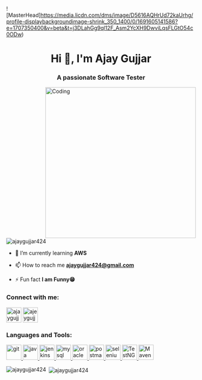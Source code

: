 ![MasterHead]https://media.licdn.com/dms/image/D5616AQHrUd72kaUrhg/profile-displaybackgroundimage-shrink_350_1400/0/1691605141586?e=1707350400&v=beta&t=j3DLahGg9ql12F_Asm2YcXH9DwviLqsFLGtO54c0ODw) 
<h1 align="center">Hi 👋, I'm Ajay Gujjar </h1>
<h3 align="center">A passionate Software Tester </h3>
<img align="right" alt="Coding" width="400" src="https://cdn.dribbble.com/users/1162077/screenshots/3848914/programmer.gif">

<p align="left"> <img src="https://komarev.com/ghpvc/?username=ajaygujjar424&label=Profile%20views&color=0e75b6&style=flat" alt="ajaygujjar424" /> </p>

- 🌱 I’m currently learning **AWS**

- 📫 How to reach me **ajaygujjar424@gmail.com**

- ⚡ Fun fact **I am Funny😁**

<h3 align="left">Connect with me:</h3>
<p align="left">
<a href="https://linkedin.com/in/ajaygujjar424" target="blank"><img align="center" src="https://e7.pngegg.com/pngimages/624/759/png-clipart-linkedin-computer-icons-logo-social-networking-service-facebook-miscellaneous-blue.png" alt="ajaygujjar424" height="40" width="40" /></a>
<a href="https://instagram.com/ajeygujjar424" target="blank"><img align="center" src="https://www.pngmart.com/files/13/Instagram-Logo-PNG-File-1.png" alt="ajeygujjar424" height="40" width="40" /></a>
</p>

<h3 align="left">Languages and Tools:</h3>
<p align="left"> <a href="https://git-scm.com/" target="_blank" rel="noreferrer"> <img src="https://www.vectorlogo.zone/logos/git-scm/git-scm-icon.svg" alt="git" width="40" height="40"/> </a> <a href="https://www.java.com" target="_blank" rel="noreferrer"> <img src="https://encrypted-tbn0.gstatic.com/images?q=tbn:ANd9GcT2SGqmbw5wDKyqor4-tkypF41P3cO525q5XA&usqp=CAU" alt="java" width="40" height="40"/> </a> <a href="https://www.jenkins.io" target="_blank" rel="noreferrer"> <img src="https://www.vectorlogo.zone/logos/jenkins/jenkins-icon.svg" alt="jenkins" width="40" height="40"/> </a> <a href="https://www.mysql.com/" target="_blank" rel="noreferrer"> <img src="https://1000logos.net/wp-content/uploads/2020/08/MySQL-Logo.png" alt="mysql" width="40" height="40"/> </a> <a href="https://www.oracle.com/" target="_blank" rel="noreferrer"> <img src="https://encrypted-tbn0.gstatic.com/images?q=tbn:ANd9GcSp596xe157jqHvFqx5n20rhhc2BrrvWf3SsQ&usqp=CAU" alt="oracle" width="40" height="40"/> </a> <a href="https://postman.com" target="_blank" rel="noreferrer"> <img src="https://www.vectorlogo.zone/logos/getpostman/getpostman-icon.svg" alt="postman" width="40" height="40"/> </a> <a href="https://www.selenium.dev" target="_blank" rel="noreferrer"> <img src="https://encrypted-tbn0.gstatic.com/images?q=tbn:ANd9GcQiLfTTKRApG4kd5iCzmazTJARxHiwu8DLJEjLCBRniiPedkdKzEdJwufin84_9Lp4-u0I&usqp=CAU" alt="selenium" width="40" height="40"/> </a> 
<a href="https://www.Testng" target="_blank" rel="noreferrer"> <img src="https://encrypted-tbn0.gstatic.com/images?q=tbn:ANd9GcTGCZHL254vLCwrigo6GJQl_1MIr7j67sqDa8KcgZELT35sSJlAcjKlFiuyvow9oi1_odg&usqp=CAU" alt="TestNG" width="40" height="40"/> </a>
<a href="https://maven.apache.org/" target="_blank" rel="noreferrer"> <img src="https://encrypted-tbn0.gstatic.com/images?q=tbn:ANd9GcQthZHQZxpEgPT0ifxEJQXj3JMm8oC3PUnr3w&usqp=CAU" alt="Maven" width="40" height="40"/> </a>

</p>

<p><img align="left" src="https://github-readme-stats.vercel.app/api/top-langs?username=ajaygujjar424&show_icons=true&locale=en&layout=compact" alt="ajaygujjar424" /></p>

<p>&nbsp;<img align="center" src="https://github-readme-stats.vercel.app/api?username=ajaygujjar424&show_icons=true&locale=en" alt="ajaygujjar424" /></p>
